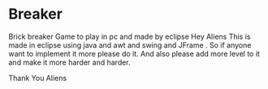 # Breaker
Brick breaker Game to play in pc and made by eclipse
Hey Aliens
This is made in eclipse using java and awt and swing and JFrame .
So if anyone want to implement it more please do it.
And also please add more level to it and make it more harder and harder.


Thank You 
Aliens
